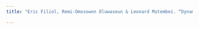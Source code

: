 ```yaml
---
title: "Eric Filiol, Remi-Omosowon Oluwaseun & Leonard Mutembei. “Dynamic Cryptographic Trapdoors to take over the TOR Network”. PacSec 2011, Tokyo, Japan, November 9th-10th, 2011."

---
```

